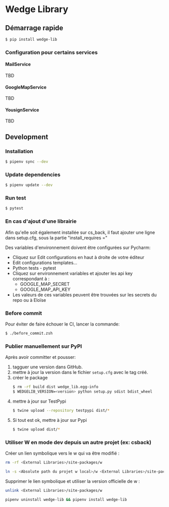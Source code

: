 # Wedge Library

## Démarrage rapide

```bash
$ pip install wedge-lib
```
### Configuration pour certains services

#### MailService
TBD
#### GoogleMapService
TBD
#### YousignService
TBD

## Development

### Installation

```bash
$ pipenv sync --dev
```

### Update dependencies

```bash
$ pipenv update --dev
```

### Run test

```bash
$ pytest
```

### En cas d'ajout d'une librairie
Afin qu'elle soit également installée sur cs_back, il faut ajouter une ligne dans setup.cfg, sous la partie "install_requires ="

Des variables d'environnement doivent être configurées sur Pycharm:
- Cliquez sur Edit configurations en haut à droite de votre éditeur
- Edit configurations templates...
- Python tests - pytest
- Cliquez sur environnement variables et ajouter les api key correspondant à :
  - GOOGLE_MAP_SECRET
  - GOOGLE_MAP_API_KEY
- Les valeurs de ces variables peuvent être trouvées sur les secrets du repo ou à Eloïse

### Before commit

Pour éviter de faire échouer le CI, lancer la commande:

```bash
$ ./before_commit.zsh
```

### Publier manuellement sur PyPI

Après avoir committer et pousser:
 
1. tagguer une version dans GitHub.
2. mettre à jour la version dans le fichier `setup.cfg` avec le tag créé.
3. créer le package
    ```bash
    $ rm -rf build dist wedge_lib.egg-info
    $ WEDGELIB_VERSION=<version> python setup.py sdist bdist_wheel
    ```
4. mettre à jour sur TestPypi
    ```bash
    $ twine upload --repository testpypi dist/*
    ```
5. Si tout est ok, mettre à jour sur Pypi
    ```bash
    $ twine upload dist/*
    ```
   
### Utiliser W en mode dev depuis un autre projet (ex: csback)

Créer un lien symbolique vers le w qui va être modifié :
```bash
rm -rf <External Libraries>/site-packages/w
```
```bash
ln -s <Absolute path du projet w local>/w <External Libraries>/site-packages/.
```

Supprimer le lien symbolique et utiliser la version officielle de w :
```bash
unlink <External Libraries>/site-packages/w
```
```bash
pipenv uninstall wedge-lib && pipenv install wedge-lib
```




